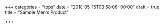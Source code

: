 +++
categories = "tops"
date = "2018-05-15T03:58:06+00:00"
draft = true
title = "Sample Men's Product"

+++
